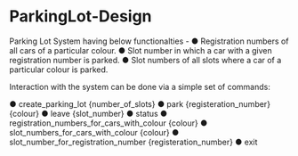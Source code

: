# ParkingLot-Design

Parking Lot System having below functionalties -
● Registration numbers of all cars of a particular colour.
● Slot number in which a car with a given registration number is parked.
● Slot numbers of all slots where a car of a particular colour is parked.

Interaction with the system can be done via a simple set of commands:

● create_parking_lot {number_of_slots}
● park {registeration_number} {colour}
● leave {slot_number}
● status 
● registration_numbers_for_cars_with_colour {colour} 
● slot_numbers_for_cars_with_colour {colour}
● slot_number_for_registration_number {registeration_number}
● exit
